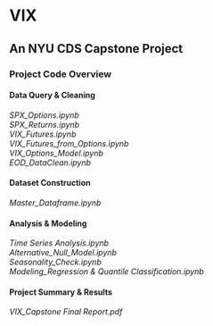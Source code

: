 # VIX
## An NYU CDS Capstone Project

### Project Code Overview
#### Data Query & Cleaning
_SPX_Options.ipynb_\
_SPX_Returns.ipynb_\
_VIX_Futures.ipynb_\
_VIX_Futures_from_Options.ipynb_\
_VIX_Options_Model.ipynb_\
_EOD_DataClean.ipynb_

#### Dataset Construction
_Master_Dataframe.ipynb_

#### Analysis & Modeling
_Time Series Analysis.ipynb_\
_Alternative_Null_Model.ipynb_\
_Seasonality_Check.ipynb_\
_Modeling_Regression & Quantile Classification.ipynb_

#### Project Summary & Results
_VIX_Capstone Final Report.pdf_


